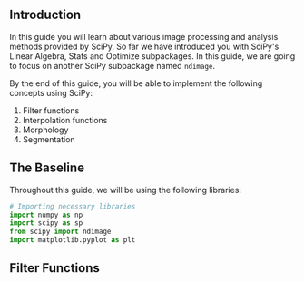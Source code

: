 ## Introduction
In this guide you will learn about various image processing and analysis methods provided by SciPy. So far we have introduced you with SciPy's Linear Algebra, Stats and Optimize subpackages. In this guide, we are going to focus on another SciPy subpackage named `ndimage`.

By the end of this guide, you will be able to implement the following concepts using SciPy:


1. Filter functions 
2. Interpolation functions 
3. Morphology 
4. Segmentation


## The Baseline
Throughout this guide, we will be using the following libraries:


```python
# Importing necessary libraries
import numpy as np
import scipy as sp
from scipy import ndimage
import matplotlib.pyplot as plt
```

## Filter Functions

